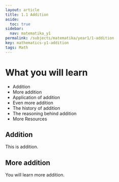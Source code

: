 ```yaml
---
layout: article
title: 1.1 Addition
aside:
  toc: true
sidebar:
  nav: matematika_y1
permalink: /subjects/matematika/year1/1-addition
key: mathematics-y1-addition
tags: Math
---
```


# What you will learn
* Addition
* More addition
* Application of addition
* Even more addition
* The history of addition
* The reasoning behind addition
* More Resources

## Addition

This is addition.

## More addition

You will learn more addition.
